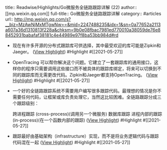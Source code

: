 title:: Readwise/Highlights/Go微服务全链路跟踪详解 (22)
author:: [[mp.weixin.qq.com]]
full-title:: Go微服务全链路跟踪详解
category:: #articles
url:: http://mp.weixin.qq.com/s?__biz=MzAwNjMxMTgwNw==&mid=2247488235&idx=1&sn=0a77652a2113a607a36d1310813f228a&chksm=9b0e08fbac7981ed770010a38059de76e88452931babafaf38181c4e44989e97f8ba53bb984d#rd

- 现在有许多开源的分布式跟踪库可供选择，其中最受欢迎的库可能是Zipkin和Jaeger。 ([View Highlight](https://instapaper.com/read/1415372690/16509877)) #Highlight #[[2021-05-27]]
- OpenTracing
  可以帮你解决这个问题。它建立了一套跟踪库的通用接口，这样你的程序只需要调用这些接口而不被具体的跟踪库绑定，将来可以切换到不同的跟踪库而无需更改代码。Zipkin和Jaeger都支持OpenTracing。 ([View Highlight](https://instapaper.com/read/1415372690/16509881)) #Highlight #[[2021-05-27]]
- 一个好的全链路跟踪系统不需要用户编写很多跟踪代码。最理想的情况是你不需要任何代码，让框架或库负责处理它，当然这比较困难。全链路跟踪分成三个跟踪级别：
  
  跨进程跟踪 (cross-process)(调用另一个微服务)
  数据库跟踪
  进程内部的跟踪 (in-process)(在一个函数内部的跟踪) ([View Highlight](https://instapaper.com/read/1415372690/16509897)) #Highlight #[[2021-05-27]]
- 跟踪最好由基础架构（infrastructure）实现，而不是将业务逻辑代码与跟踪代码混在一起 ([View Highlight](https://instapaper.com/read/1415372690/16509905)) #Highlight #[[2021-05-27]]